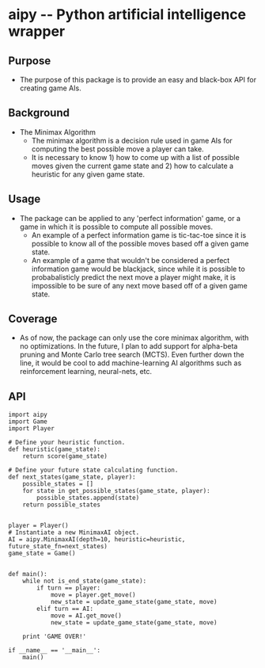 # aipy -- Python artificial intelligence wrapper

## Purpose
- The purpose of this package is to provide an easy and black-box API for creating game AIs.

## Background
- The Minimax Algorithm
    - The minimax algorithm is a decision rule used in game AIs for computing the best
possible move a player can take.
    - It is necessary to know 1) how to come up with a list of possible moves given
the current game state and 2) how to calculate a heuristic for any given game
state.

## Usage
- The package can be applied to any 'perfect information' game, or a game in
which it is possible to compute all possible moves.
    -  An example of a perfect information game is tic-tac-toe since it is
    possible to know all of the possible moves based off a given game state.
    -  An example of a game that wouldn't be considered a perfect information
    game would be blackjack, since while it is possible to probabalisticly 
    predict the next move a player might make, it is impossible to be sure
    of any next move based off of a given game state.

## Coverage
- As of now, the package can only use the core minimax algorithm, with no
optimizations. In the future, I plan to add support for alpha-beta pruning
and Monte Carlo tree search (MCTS). Even further down the line, it would
be cool to add machine-learning AI algorithms such as reinforcement
learning, neural-nets, etc.


## API

    import aipy
    import Game
    import Player

    # Define your heuristic function.
    def heuristic(game_state):
        return score(game_state)

    # Define your future state calculating function.
    def next_states(game_state, player):
        possible_states = []
        for state in get_possible_states(game_state, player):
            possible_states.append(state)
        return possible_states


    player = Player()
    # Instantiate a new MinimaxAI object.
    AI = aipy.MinimaxAI(depth=10, heuristic=heuristic, future_state_fn=next_states)
    game_state = Game()


    def main():
        while not is_end_state(game_state):
            if turn == player:
                move = player.get_move()
                new_state = update_game_state(game_state, move)
            elif turn == AI:
                move = AI.get_move()
                new_state = update_game_state(game_state, move)

        print 'GAME OVER!'

    if __name__ == '__main__':
        main()

